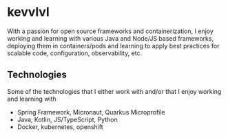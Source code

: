 # kevvlvl

With a passion for open source frameworks and containerization, I enjoy working and learning with various Java and Node/JS based frameworks, deploying them in containers/pods and learning to apply best practices for scalable code, configuration, observability, etc.

## Technologies

Some of the technologies that I either work with and/or that I enjoy working and learning with

* Spring Framework, Micronaut, Quarkus Microprofile
* Java, Kotlin, JS/TypeScript, Python
* Docker, kubernetes, openshift

